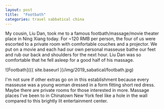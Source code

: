 ```yaml
---
layout: post
title:  "Footbath"
categories: travel sabbatical china
---
```


My cousin, Liu Dan, took me to a famous footbath/massage/movie theater place in Ning Xiang today. For ~120 RMB per person, the four of us were escorted to a private room with comfortable couches and a projector. We put on a movie and each had our own personal masseuse bathe our feet and rub our back and shoulders for the next hour. Liu Dan was so comfortable that he fell asleep for a good half of his massage.

![Footbath]({{ site.baseurl }}/img/2019_sabatical/footbath.jpg)

I'm not sure if other extras go on in this establishment because every masseuse was a young woman dressed in a form fitting short red dress. Maybe there are private rooms for those interested in more. Massage places I've been to in Chinatown New York feel like a hole in the wall compared to this brightly lit entertainment center.